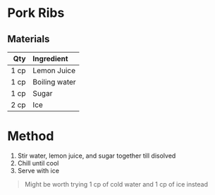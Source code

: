 # Pork Ribs

## Materials

|Qty|Ingredient|
|-:|:-|
|1 cp|Lemon Juice|
|1 cp|Boiling water|
|1 cp|Sugar|
|2 cp|Ice|

# Method

1. Stir water, lemon juice, and sugar together till disolved
2. Chill until cool
3. Serve with ice


> Might be worth trying 1 cp of cold water and 1 cp of ice instead